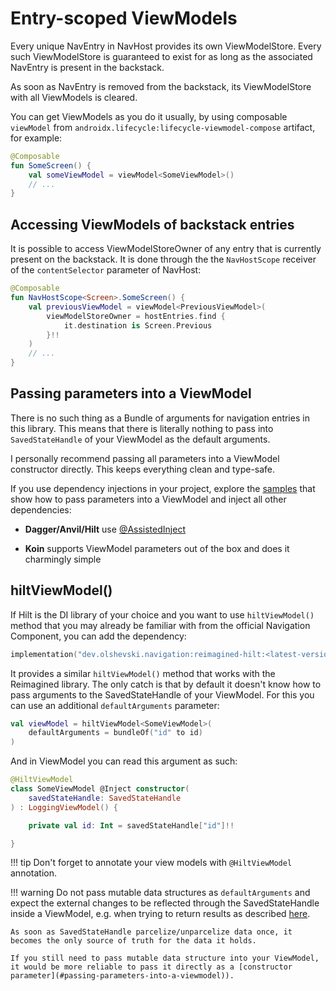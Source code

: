 # Entry-scoped ViewModels

Every unique NavEntry in NavHost provides its own ViewModelStore. Every such ViewModelStore is guaranteed to exist for as long as the associated NavEntry is present in the backstack.

As soon as NavEntry is removed from the backstack, its ViewModelStore with all ViewModels is cleared.

You can get ViewModels as you do it usually, by using composable `viewModel` from `androidx.lifecycle:lifecycle-viewmodel-compose` artifact, for example:

```kotlin
@Composable
fun SomeScreen() {
    val someViewModel = viewModel<SomeViewModel>()
    // ...
}
```

## Accessing ViewModels of backstack entries

It is possible to access ViewModelStoreOwner of any entry that is currently present on the backstack. It is done through the the `NavHostScope` receiver of the `contentSelector` parameter of NavHost:

```kotlin
@Composable
fun NavHostScope<Screen>.SomeScreen() {
    val previousViewModel = viewModel<PreviousViewModel>(
        viewModelStoreOwner = hostEntries.find {
            it.destination is Screen.Previous
        }!!
    )
    // ...
}
```

## Passing parameters into a ViewModel

There is no such thing as a Bundle of arguments for navigation entries in this library. This means that there is literally nothing to pass into `SavedStateHandle` of your ViewModel as the default arguments.

I personally recommend passing all parameters into a ViewModel constructor directly. This keeps everything clean and type-safe.

If you use dependency injections in your project, explore the [samples](https://github.com/olshevski/compose-navigation-reimagined/tree/main/samples-di) that show how to pass parameters into a ViewModel and inject all other dependencies:

- **Dagger/Anvil/Hilt** use [@AssistedInject](https://dagger.dev/dev-guide/assisted-injection)

- **Koin** supports ViewModel parameters out of the box and does it charmingly simple

## hiltViewModel()

If Hilt is the DI library of your choice and you want to use `hiltViewModel()` method that you may already be familiar with from the official Navigation Component, you can add the dependency:

```kotlin
implementation("dev.olshevski.navigation:reimagined-hilt:<latest-version>")
```

It provides a similar `hiltViewModel()` method that works with the Reimagined library. The only catch is that by default it doesn't know how to pass arguments to the SavedStateHandle of your ViewModel. For this you can use an additional `defaultArguments` parameter:

```kotlin
val viewModel = hiltViewModel<SomeViewModel>(
    defaultArguments = bundleOf("id" to id)
)
```

And in ViewModel you can read this argument as such:

```kotlin
@HiltViewModel
class SomeViewModel @Inject constructor(
    savedStateHandle: SavedStateHandle
) : LoggingViewModel() {

    private val id: Int = savedStateHandle["id"]!!

}
```

!!! tip
    Don't forget to annotate your view models with `@HiltViewModel` annotation.

!!! warning
    Do not pass mutable data structures as `defaultArguments` and expect the external changes to be reflected through the SavedStateHandle inside a ViewModel, e.g. when trying to return results as described [here](/compose-navigation-reimagined/return-results/).

    As soon as SavedStateHandle parcelize/unparcelize data once, it becomes the only source of truth for the data it holds.
    
    If you still need to pass mutable data structure into your ViewModel, it would be more reliable to pass it directly as a [constructor parameter](#passing-parameters-into-a-viewmodel)).